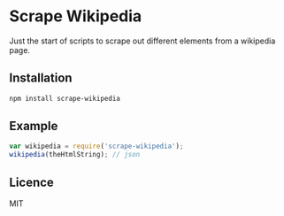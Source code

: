 # Scrape Wikipedia

Just the start of scripts to scrape out different elements from a wikipedia page.

## Installation

```bash
npm install scrape-wikipedia
```

## Example

```js
var wikipedia = require('scrape-wikipedia');
wikipedia(theHtmlString); // json
```

## Licence

MIT